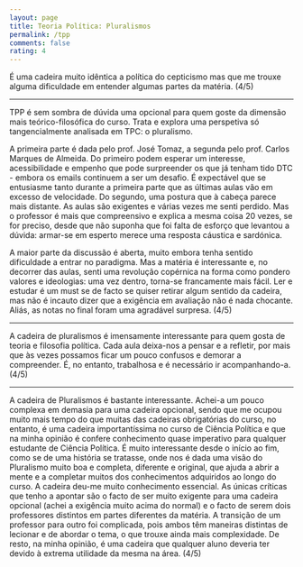 ```yaml
---
layout: page
title: Teoria Política: Pluralismos
permalink: /tpp
comments: false
rating: 4
---
```


É uma cadeira muito idêntica a política do cepticismo mas que me trouxe alguma dificuldade em entender algumas partes da matéria. (4/5)

---

TPP é sem sombra de dúvida uma opcional para quem goste da dimensão mais teórico-filosófica do curso. Trata e explora uma perspetiva só tangencialmente analisada em TPC: o pluralismo.

A primeira parte é dada pelo prof. José Tomaz, a segunda pelo prof. Carlos Marques de Almeida. Do primeiro podem esperar um interesse, acessibilidade e empenho que pode surpreender os que já tenham tido DTC - embora os emails continuem a ser um desafio. É expectável que se entusiasme tanto durante a primeira parte que as últimas aulas vão em excesso de velocidade. Do segundo, uma postura que à cabeça parece mais distante. As aulas são exigentes e várias vezes me senti perdido. Mas o professor é mais que compreensivo e explica a mesma coisa 20 vezes, se for preciso, desde que não suponha que foi falta de esforço que levantou a dúvida: armar-se em esperto merece uma resposta cáustica e sardónica.

A maior parte da discussão é aberta, muito embora tenha sentido dificuldade a entrar no paradigma. Mas a matéria é interessante e, no decorrer das aulas, senti uma revolução copérnica na forma como pondero valores e ideologias: uma vez dentro, torna-se francamente mais fácil. Ler e estudar é um must se de facto se quiser retirar algum sentido da cadeira, mas não é incauto dizer que a exigência em avaliação não é nada chocante. Aliás, as notas no final foram uma agradável surpresa. (4/5)  

---

A cadeira de pluralismos é imensamente interessante para quem gosta de teoria e filosofia política. Cada aula deixa-nos a pensar e a refletir, por mais que às vezes possamos ficar um pouco confusos e demorar a compreender. É, no entanto, trabalhosa e é necessário ir acompanhando-a. (4/5)

---

A cadeira de Pluralismos é bastante interessante. Achei-a um pouco complexa em demasia para uma cadeira opcional, sendo que me ocupou muito mais tempo do que muitas das cadeiras obrigatórias do curso, no entanto, é uma cadeira importantíssima no curso de Ciência Política e que na minha opinião é confere conhecimento quase imperativo para qualquer estudante de Ciência Política. É muito interessante desde o início ao fim, como se de uma história se tratasse, onde nos é dada uma visão do Pluralismo muito boa e completa, diferente e original, que ajuda a abrir a mente e a completar muitos dos conhecimentos adquiridos ao longo do curso. A cadeira deu-me muito conhecimento essencial.
As únicas críticas que tenho a apontar são o facto de ser muito exigente para uma cadeira opcional (achei a exigência muito acima do normal) e o facto de serem dois professores distintos em partes diferentes da matéria. A transição de um professor para outro foi complicada, pois ambos têm maneiras distintas de lecionar e de abordar o tema, o que trouxe ainda mais complexidade. De resto, na minha opinião, é uma cadeira que qualquer aluno deveria ter devido à extrema utilidade da mesma na área. (4/5)
